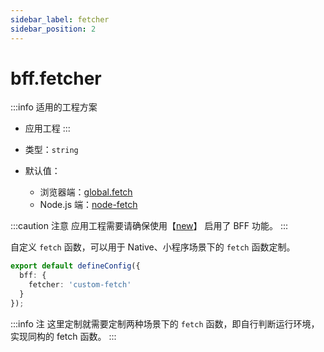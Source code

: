 ```yaml
---
sidebar_label: fetcher
sidebar_position: 2
---
```


# bff.fetcher

:::info 适用的工程方案
* 应用工程
:::

* 类型：`string`
* 默认值：
  * 浏览器端：[global.fetch](https://developer.mozilla.org/en-US/docs/Web/API/Fetch_API)
  * Node.js 端：[node-fetch](https://github.com/node-fetch/node-fetch)

:::caution 注意
应用工程需要请确保使用【[new](/docs/apis/commands/mwa/new)】 启用了 BFF 功能。
:::


自定义 `fetch` 函数，可以用于 Native、小程序场景下的 `fetch` 函数定制。

```ts title="modern.config.ts"
export default defineConfig({
  bff: {
    fetcher: 'custom-fetch'
  }
});
```

:::info 注
这里定制就需要定制两种场景下的 `fetch` 函数，即自行判断运行环境，实现同构的 fetch 函数。
:::
